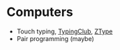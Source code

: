 # Computers
* Touch typing, [TypingClub](https://www.typingclub.com/), [ZType](http://zty.pe/)
* Pair programming (maybe)
